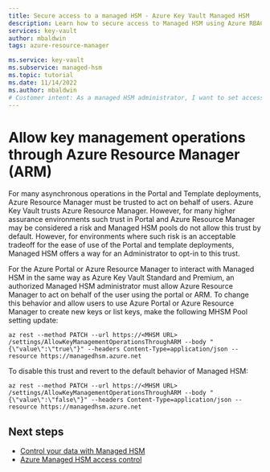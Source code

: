 ```yaml
---
title: Secure access to a managed HSM - Azure Key Vault Managed HSM
description: Learn how to secure access to Managed HSM using Azure RBAC and Managed HSM local RBAC
services: key-vault
author: mbaldwin
tags: azure-resource-manager

ms.service: key-vault
ms.subservice: managed-hsm
ms.topic: tutorial
ms.date: 11/14/2022
ms.author: mbaldwin
# Customer intent: As a managed HSM administrator, I want to set access control and configure the Managed HSM, so that I can ensure it's secure and auditors can properly monitor all activities for this Managed HSM.
---
```


# Allow key management operations through Azure Resource Manager (ARM)

For many asynchronous operations in the Portal and Template deployments, Azure Resource Manager must be trusted to act on behalf of users. Azure Key Vault trusts Azure Resource Manager. However, for many higher assurance environments such trust in Portal and Azure Resource Manager may be considered a risk and Managed HSM pools do not allow this trust by default. However, for environments where such risk is an acceptable tradeoff for the ease of use of the Portal and template deployments, Managed HSM offers a way for an Administrator to opt-in to this trust.

For the Azure Portal or Azure Resource Manager to interact with Managed HSM in the same way as Azure Key Vault Standard and Premium, an authorized Managed HSM administrator must allow Azure Resource Manager to act on behalf of the user using the portal or ARM. To change this behavior and allow users to use Azure Portal or Azure Resource Manager to create new keys or list keys, make the following MHSM Pool setting update: 

```azurecli-interactive
az rest --method PATCH --url https://<MHSM URL> /settings/AllowKeyManagementOperationsThroughARM --body "{\"value\":\"true\"}" --headers Content-Type=application/json --resource https://managedhsm.azure.net 
```

To disable this trust and revert to the default behavior of Managed HSM: 

```azurecli-interactive
az rest --method PATCH --url https://<MHSM URL> /settings/AllowKeyManagementOperationsThroughARM --body "{\"value\":\"false\"}" --headers Content-Type=application/json --resource https://managedhsm.azure.net 
```
 
## Next steps

- [Control your data with Managed HSM](mhsm-control-data.md)
- [Azure Managed HSM access control](access-control.md)